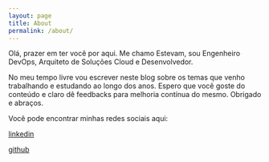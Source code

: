 ```yaml
---
layout: page
title: About
permalink: /about/
---
```


Olá, prazer em ter você por aqui. Me chamo Estevam, sou Engenheiro DevOps, Arquiteto de Soluções Cloud e Desenvolvedor.

No meu tempo livre vou escrever neste blog sobre os temas que venho trabalhando e estudando ao longo dos anos. Espero que você goste do conteúdo e claro dê feedbacks para melhoria contínua do mesmo. Obrigado e abraços.

Você pode encontrar minhas redes sociais aqui:

[linkedin](https://www.linkedin.com/in/estevamrodrigues)

[github](https://github.com/estevammr)